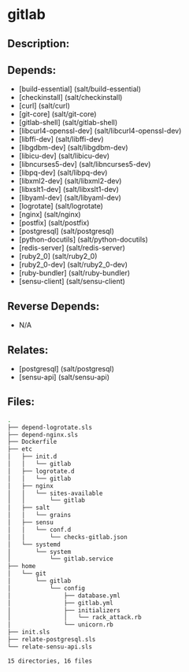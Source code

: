 # gitlab

## Description:



## Depends:

  -  [build-essential] (salt/build-essential)
  -  [checkinstall] (salt/checkinstall)
  -  [curl] (salt/curl)
  -  [git-core] (salt/git-core)
  -  [gitlab-shell] (salt/gitlab-shell)
  -  [libcurl4-openssl-dev] (salt/libcurl4-openssl-dev)
  -  [libffi-dev] (salt/libffi-dev)
  -  [libgdbm-dev] (salt/libgdbm-dev)
  -  [libicu-dev] (salt/libicu-dev)
  -  [libncurses5-dev] (salt/libncurses5-dev)
  -  [libpq-dev] (salt/libpq-dev)
  -  [libxml2-dev] (salt/libxml2-dev)
  -  [libxslt1-dev] (salt/libxslt1-dev)
  -  [libyaml-dev] (salt/libyaml-dev)
  -  [logrotate] (salt/logrotate)
  -  [nginx] (salt/nginx)
  -  [postfix] (salt/postfix)
  -  [postgresql] (salt/postgresql)
  -  [python-docutils] (salt/python-docutils)
  -  [redis-server] (salt/redis-server)
  -  [ruby2_0] (salt/ruby2_0)
  -  [ruby2_0-dev] (salt/ruby2_0-dev)
  -  [ruby-bundler] (salt/ruby-bundler)
  -  [sensu-client] (salt/sensu-client)

## Reverse Depends:

  -  N/A

## Relates:

  -  [postgresql] (salt/postgresql)
  -  [sensu-api] (salt/sensu-api)

## Files:

```bash
.
├── depend-logrotate.sls
├── depend-nginx.sls
├── Dockerfile
├── etc
│   ├── init.d
│   │   └── gitlab
│   ├── logrotate.d
│   │   └── gitlab
│   ├── nginx
│   │   └── sites-available
│   │       └── gitlab
│   ├── salt
│   │   └── grains
│   ├── sensu
│   │   └── conf.d
│   │       └── checks-gitlab.json
│   └── systemd
│       └── system
│           └── gitlab.service
├── home
│   └── git
│       └── gitlab
│           └── config
│               ├── database.yml
│               ├── gitlab.yml
│               ├── initializers
│               │   └── rack_attack.rb
│               └── unicorn.rb
├── init.sls
├── relate-postgresql.sls
└── relate-sensu-api.sls

15 directories, 16 files
```
